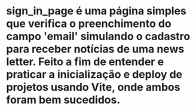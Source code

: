 # sign_in_page é uma página simples que verifica o preenchimento do campo 'email' simulando o cadastro para receber notícias de uma news letter. Feito a fim de entender e praticar a inicialização e deploy de projetos usando Vite, onde ambos foram bem sucedidos.
